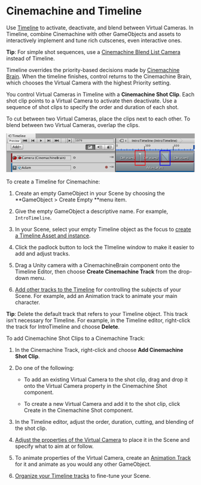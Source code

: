 # Cinemachine and Timeline

Use [Timeline](https://docs.unity3d.com/Manual/TimelineSection.html) to activate, deactivate, and blend between Virtual Cameras. In Timeline, combine Cinemachine with other GameObjects and assets to interactively implement and tune rich cutscenes, even interactive ones.

**Tip**: For simple shot sequences, use a [Cinemachine Blend List Camera](CinemachineBlendListCamera.html) instead of Timeline.

Timeline overrides the priority-based decisions made by [Cinemachine Brain](CinemachineBrainProperties.html). When the timeline finishes, control returns to the Cinemachine Brain, which chooses the Virtual Camera with the highest Priority setting.

You control Virtual Cameras in Timeline with a **Cinemachine Shot Clip**. Each shot clip points to a Virtual Camera to activate then deactivate. Use a sequence of shot clips to specify the order and duration of each shot.

To cut between two Virtual Cameras, place the clips next to each other. To blend between two Virtual Cameras, overlap the clips.

![Cinemachine Shot Clips in Timeline, with a cut (red) and a blend (blue)](Images/CinemachineTimelineShotClips_5c6c12dedd83130d44febdfd.png)

To create a Timeline for Cinemachine:

1. Create an empty GameObject in your Scene by choosing the **GameObject > Create Empty **menu item.

2. Give the empty GameObject a descriptive name. For example, `IntroTimeline`.

3. In your Scene, select your empty Timeline object as the focus to [create a Timeline Asset and instance](https://docs.unity3d.com/Manual/TimelineWorkflowCreatingAssetInstance.html).

4. Click the padlock button to lock the TImeline window to make it easier to add and adjust tracks.

5. Drag a Unity camera with a CinemachineBrain component onto the Timeline Editor, then choose **Create Cinemachine Track** from the drop-down menu.

6. [Add other tracks to the Timeline](https://docs.unity3d.com/Manual/TimelineAddingTracks.html) for controlling the subjects of your Scene.  For example, add an Animation track to animate your main character.

**Tip**: Delete the default track that refers to your Timeline object. This track isn’t necessary for Timeline. For example, in the Timeline editor, right-click the track for IntroTimeline and choose **Delete**.

To add Cinemachine Shot Clips to a Cinemachine Track:

1. In the Cinemachine Track, right-click and choose **Add Cinemachine Shot Clip**.

2. Do one of the following:

    * To add an existing Virtual Camera to the shot clip, drag and drop it onto the Virtual Camera property in the Cinemachine Shot component.

    * To create a new Virtual Camera and add it to the shot clip, click Create in the Cinemachine Shot component.

3. In the Timeline editor, adjust the order, duration, cutting, and blending of the shot clip.

4. [Adjust the properties of the Virtual Camera](CinemachineVirtualCamera.html) to place it in the Scene and specify what to aim at or follow.

5. To animate properties of the Virtual Camera, create an [Animation Track](https://docs.unity3d.com/Manual/TimelineAnimationTrackProperties.html) for it and animate as you would any other GameObject.

6. [Organize your Timeline tracks](https://docs.unity3d.com/Manual/TimelineTrackList.html) to fine-tune your Scene.

